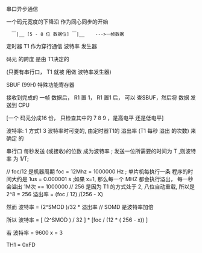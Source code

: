 串口异步通信

一个码元宽度的下降沿 作为同心同步的开始




      ￣|__ [5 - 8 位 数据位] ￣|__    --->一帧数据


定时器 T1 作为穿行通信 波特率 发生器

码元 的跨度 是由 T1决定的 

(只要有串行口， T1 就被 用做 波特率发生器)




SBUF (99H)  特殊功能寄存器

接收到完成的 一帧 数据后， R1 置 1， R1 置1 后， 可以 查SBUF，然后将 数据 发送到 CPU



[一个 码元分成16 份， 只检查其中的 7 8 9 ，是高电平 还是低电平]



波特率:
1 方式1 3 波特率时可变的, 由定时器T1的 溢出率 (T1 每秒 溢出 的次数) 来确定 的

串行口 每秒发送 (或接收)的位数 成为波特率 ; 发送一位所需要的时间为 T ,则波特率 为 1/T;


// foc/12 是机器周期 foc = 12Mhz = 1000000 Hz ; 单片机每执行一条 程序的时间大约是 1us = 0.000001 s ;如果 x=1, 那么每一个 MHZ 都会执行溢出， 每一秒会溢出 1M次 == 1000000
// 256 是因为 T1 的方式处于 2, 八位自动重载, 所以是 2^8  = 256
溢出率 = (foc / 12) /(256 - X)  

然而 
波特率  = (2^SMOD )/32 * 溢出率 // SOMD 是波特率加倍 

所以
波特率 = [ (2^SMOD ) / 32 ] * [foc / (12 * ( 256 - x)) ]

若 
波特率 = 9600
x = 3

TH1 = 0xFD


